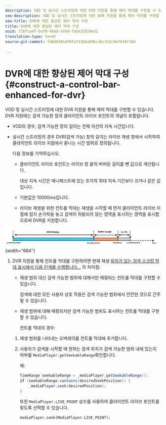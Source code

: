```yaml
---
description: VOD 및 실시간 스트리밍에 대한 DVR 지원을 통해 제어 막대를 구현할 수 있습니다. DVR 지원에는 검색 가능한 창과 클라이언트 라이브 포인트의 개념이 포함됩니다.
seo-description: VOD 및 실시간 스트리밍에 대한 DVR 지원을 통해 제어 막대를 구현할 수 있습니다. DVR 지원에는 검색 가능한 창과 클라이언트 라이브 포인트의 개념이 포함됩니다.
seo-title: DVR에 대한 향상된 제어 막대 구성
title: DVR에 대한 향상된 제어 막대 구성
uuid: 71bfceef-baf0-40ad-a7a0-fa2e22d24e31
translation-type: tm+mt
source-git-commit: fd686391df0fa711bba99bc1bc312c9ef619f184

---
```



# DVR에 대한 향상된 제어 막대 구성 {#construct-a-control-bar-enhanced-for-dvr}

VOD 및 실시간 스트리밍에 대한 DVR 지원을 통해 제어 막대를 구현할 수 있습니다. DVR 지원에는 검색 가능한 창과 클라이언트 라이브 포인트의 개념이 포함됩니다.

* VOD의 경우, 검색 가능한 창의 길이는 전체 자산의 지속 시간입니다.
* 실시간 스트리밍의 경우 DVR(검색 가능) 창의 길이는 라이브 재생 창에서 시작하여 클라이언트 라이브 지점에서 끝나는 시간 범위로 정의됩니다.

   다음 정보를 기억하십시오.

   * 클라이언트 라이브 포인트는 라이브 창 끝의 버퍼된 길이를 뺀 값으로 계산됩니다.

      대상 지속 시간은 매니페스트에 있는 조각의 최대 지속 기간보다 크거나 같은 값입니다.
   * 기본값은 10000ms입니다.
   * 라이브 재생을 위한 컨트롤 막대는 재생을 시작할 때 먼저 클라이언트 라이브 지점에 엄지 손가락을 놓고 검색이 허용되지 않는 영역을 표시하는 영역을 표시함으로써 DVR을 지원합니다.

<!--<a id="fig_37A39A28BA714BA5A2C461357ED5BD41"></a>-->

![](assets/dvr-window.PNG){width=&quot;684&quot;}

1. DVR 지원을 통해 컨트롤 막대를 구현하려면 현재 재생 [위치가 있는 검색 스크럽 막대 표시에서 다음 단계를 수행합니다...](../../../tvsdk-2.7-for-android/content-playback-options/ui-configure/t-psdk-android-2.7-ui-seek-scrub-bar-display.md) 의 차이점:

   * 재생 범위 대신 검색 가능한 범위에 대해서만 매핑되는 컨트롤 막대를 구현할 수 있습니다.

      검색에 대한 모든 사용자 상호 작용은 검색 가능한 범위에서 안전한 것으로 간주될 수 있습니다.
   * 재생 범위에 대해 매핑되지만 검색 가능한 범위도 표시하는 컨트롤 막대를 구현할 수 있습니다.

      컨트롤 막대의 경우:
   1. 재생 범위를 나타내는 오버레이를 컨트롤 막대에 추가합니다.
   1. 사용자가 검색을 시작할 때 원하는 검색 위치가 검색 가능한 범위 내에 있는지 여부를 `MediaPlayer.getSeekableRange`확인합니다.

      예:

      ```java
      TimeRange seekableRange = _mediaPlayer.getSeekableRange(); 
      if (seekableRange.contains(desiredSeekPosition)) { 
          _mediaPlayer.seek(desiredPosition); 
      }
      ```

      또한 `MediaPlayer.LIVE_POINT` 상수를 사용하여 클라이언트 라이브 포인트를 찾도록 선택할 수 있습니다.

      ```
      mediaPlayer.seek(MediaPlayer.LIVE_POINT);
      ```



